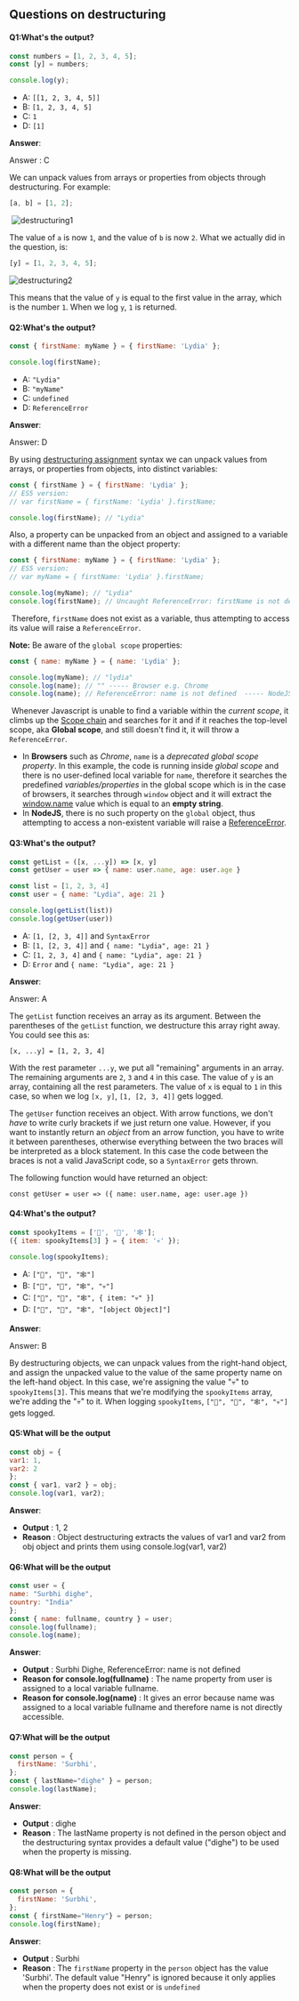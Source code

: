 ## Questions on destructuring

#### Q1:What's the output?

```js
const numbers = [1, 2, 3, 4, 5];
const [y] = numbers;

console.log(y);
```

- A: `[[1, 2, 3, 4, 5]]`
- B: `[1, 2, 3, 4, 5]`
- C: `1`
- D: `[1]`

**Answer**:

Answer : C

We can unpack values from arrays or properties from objects through destructuring. For example:

```js
[a, b] = [1, 2];
```

​    ![destructuring1](../assets/destructuring1.png)

The value of `a` is now `1`, and the value of `b` is now `2`. What we actually did in the question, is:

```js
[y] = [1, 2, 3, 4, 5];
```

![destructuring2](../assets/destructuring2.png)

This means that the value of `y` is equal to the first value in the array, which is the number `1`. When we log `y`, `1` is returned.

#### Q2:What's the output?

```js
const { firstName: myName } = { firstName: 'Lydia' };

console.log(firstName);
```

- A: `"Lydia"`
- B: `"myName"`
- C: `undefined`
- D: `ReferenceError`

**Answer**:

Answer: D

By using [destructuring assignment](https://developer.mozilla.org/en-US/docs/Web/JavaScript/Reference/Operators/Destructuring_assignment) syntax we can unpack values from arrays, or properties from objects, into distinct variables:

```js
const { firstName } = { firstName: 'Lydia' };
// ES5 version:
// var firstName = { firstName: 'Lydia' }.firstName;

console.log(firstName); // "Lydia"
```

 Also, a property can be unpacked from an object and assigned to a variable with a different name than the object property:

```js
const { firstName: myName } = { firstName: 'Lydia' };
// ES5 version:
// var myName = { firstName: 'Lydia' }.firstName;

console.log(myName); // "Lydia"
console.log(firstName); // Uncaught ReferenceError: firstName is not defined
```

​    Therefore, `firstName` does not exist as a variable, thus attempting to access its value will raise a `ReferenceError`.

**Note:** Be aware of the `global scope` properties:

```js
const { name: myName } = { name: 'Lydia' };

console.log(myName); // "lydia"
console.log(name); // "" ----- Browser e.g. Chrome
console.log(name); // ReferenceError: name is not defined  ----- NodeJS
```

​    Whenever Javascript is unable to find a variable within the *current scope*, it climbs up the [Scope chain](https://github.com/getify/You-Dont-Know-JS/blob/2nd-ed/scope-closures/ch3.md) and searches for it and if it reaches the top-level scope, aka **Global scope**, and still doesn't find it, it will throw a `ReferenceError`.

- In **Browsers** such as *Chrome*, `name` is a *deprecated global scope property*. In this example, the code is running inside *global scope* and there is no user-defined local variable for `name`, therefore it searches the predefined *variables/properties* in the global scope which is in the case of browsers, it searches through `window` object and it will extract the [window.name](https://developer.mozilla.org/en-US/docs/Web/API/Window/name) value which is equal to an **empty string**.
- In **NodeJS**, there is no such property on the `global` object, thus attempting to access a non-existent variable will raise a [ReferenceError](https://developer.mozilla.org/en-US/docs/Web/JavaScript/Reference/Errors/Not_defined).

#### Q3:What's the output?

```js
const getList = ([x, ...y]) => [x, y]
const getUser = user => { name: user.name, age: user.age }

const list = [1, 2, 3, 4]
const user = { name: "Lydia", age: 21 }

console.log(getList(list))
console.log(getUser(user))
```

- A: `[1, [2, 3, 4]]` and `SyntaxError`
- B: `[1, [2, 3, 4]]` and `{ name: "Lydia", age: 21 }`
- C: `[1, 2, 3, 4]` and `{ name: "Lydia", age: 21 }`
- D: `Error` and `{ name: "Lydia", age: 21 }`

**Answer**:

Answer: A

The `getList` function receives an array as its argument. Between the parentheses of the `getList` function, we destructure this array right away. You could see this as:

`[x, ...y] = [1, 2, 3, 4]`

With the rest parameter `...y`, we put all "remaining" arguments in an array. The remaining arguments are `2`, `3` and `4` in this case. The value of `y` is an array, containing all the rest parameters. The value of `x` is equal to `1` in this case, so when we log `[x, y]`, `[1, [2, 3, 4]]` gets logged.

The `getUser` function receives an object. With arrow functions, we don't *have* to write curly brackets if we just return one value. However, if you want to instantly return an *object* from an arrow function, you have to write it between parentheses,  otherwise everything between the two braces will be interpreted as a  block statement. In this case the code between the braces is not a valid JavaScript code, so a `SyntaxError` gets thrown.

The following function would have returned an object:

`const getUser = user => ({ name: user.name, age: user.age })`

#### Q4:What's the output?

```js
const spookyItems = ['👻', '🎃', '🕸'];
({ item: spookyItems[3] } = { item: '💀' });

console.log(spookyItems);
```

- A: `["👻", "🎃", "🕸"]`
- B: `["👻", "🎃", "🕸", "💀"]`
- C: `["👻", "🎃", "🕸", { item: "💀" }]`
- D: `["👻", "🎃", "🕸", "[object Object]"]`

**Answer**:

Answer: B

By destructuring objects, we can unpack values from the  right-hand object, and assign the unpacked value to the value of the  same property name on the left-hand object. In this case, we're  assigning the value "💀" to `spookyItems[3]`. This means that we're modifying the `spookyItems` array, we're adding the "💀" to it. When logging `spookyItems`, `["👻", "🎃", "🕸", "💀"]` gets logged.

#### Q5:**What will be the output**

```js
const obj = {
var1: 1,
var2: 2
};
const { var1, var2 } = obj;
console.log(var1, var2);
```

**Answer**:

- **Output** : 1, 2
- **Reason** : Object destructuring extracts the values of var1 and var2 from obj object and prints them using console.log(var1, var2)

#### Q6:**What will be the output**

```js
const user = { 
name: "Surbhi dighe", 
country: "India" 
};
const { name: fullname, country } = user;
console.log(fullname);
console.log(name);
```

**Answer**:

- **Output** : Surbhi Dighe, ReferenceError: name is not defined
- **Reason for console.log(fullname)** : The name property from user is assigned to a local variable fullname.
- **Reason for console.log(name)** : It gives an error because name was assigned to a local variable fullname and therefore name is not directly accessible.

#### Q7:**What will be the output**

```js
const person = {
  firstName: 'Surbhi',
};
const { lastName="dighe" } = person;
console.log(lastName);
```

**Answer**:

- **Output** : dighe
- **Reason** : The lastName property is not defined in the person  object and the destructuring syntax provides a default value ("dighe")  to be used when the property is missing.

#### Q8:**What will be the output**

```js
const person = {
  firstName: 'Surbhi',
};
const { firstName="Henry"} = person;
console.log(firstName);
```

**Answer**:

- **Output** : Surbhi
- **Reason** : The `firstName` property in the `person` object has the value 'Surbhi'. The default value "Henry" is ignored because it  only applies when the property does not exist or is `undefined`